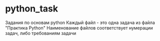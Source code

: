 # python_task
Задания по основам python
Каждый файл - это одна задача из  файла "Практика Python"
Наименование файлов соответствует нумерации задач, либо требованиям задачи
